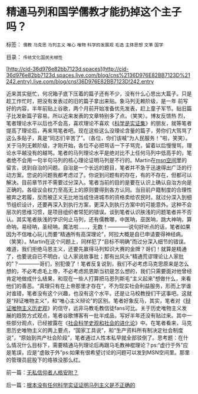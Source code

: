 # 精通马列和国学儒教才能扔掉这个主子吗？

标签： `儒教` `马克思` `马列主义` `唯心` `唯物` `科学的发展观` `毛选` `主体思想` `文革` `国学` 

目录： `传统文化国民劣根性`

[http://cid-36d976e82bb7123d.spaces](http://cid-36d976e82bb7123d.spaces.live.com/blog/cns%2136D976E82BB7123D%21242.entry).live.com/blog/cns!36D976E82BB7123D!242.entry

近来其实挺忙，何况箱子底下压着的篇子还有不少，没有什么心思出大篇子。只是趁工作忙时，把没有发表过的旧的篇子拿出来贴。象马列无赖阶级，是一年
前写好的内容，半年前贴上谷歌，两个月前开始准备优先发表，赶上童子军节。贴旧篇子比发新篇子容易。所以近来发表的文章特别多了点。（笑笑）。博友反馈热
烈，笔者理论水平以后也不会高，喜欢理论不喜欢《[科学是实证集](../../../2009/6/18/科学是实证集；为什么诺贝尔不喜欢中国传统文化.md)》的朋友，就等笔者提高了理论后，再来骂笔者吧。现在这些这么没理论含量的篇子，劳你们大驾骂了这么多贴子，真是“同志们辛苦了”。（各位，你们该喊“为人民服务！”啦，笑笑）。关于马列无赖阶级，才刚开始，各位不必把骂话一下子骂完，留着以后慢慢骂，理论水平越没有的越骂。笔者的马列理论水平是绝对比不上任何马列中低高手的，笔者绝不会用一句半句马列的核心理论证明马列是不行的。Martin在[msn空间](http://cid-36d976e82bb7123d.spaces.live.com/blog/cns%2136D976E82BB7123D%21233.entry)里的留言，说到自治的问题。自治是一个长远的题目，笔者并不急于迅速得出广泛的行动方案。您说的问题我都考虑过了。你说到问题有的存在，有的不存在，但都可以解决。目前章节并不需要过分深入。笔者当前的目的是要在认识上确认自治方向是正确的。各级议会权力至高无上的原则要得到各方认同。当目前户籍制度的合理性被弃之若履，反而被正义无比地当成住进城市的资格卖给农民时。就过分深入到细节组织设计，还要再深入到执行方案，更深入到执行方案中的可能意外。这种不会层次的思维习惯，是项目组织者常犯的错误。谈到笔者认识肤浅的问题笔者并不否认。其实笔者肤浅的学识何止马列，还有儒教哪，中医呐，巫医呐，跳大神呐，算命呐，易经呐，圣经呐，魔法啦……，无数！————说句好听点的话，笔者如果因为不信唯心玩儿而要“精通所有高深理论”，阿拉大概是自已申请要得神经病。（笑笑）。Martin在这个问题上，同样犯了“目标不明确”而过分深入细节的错误。难道，我们拒绝马恩主义，还要先赢得马列知识大赛的金牌？哥们！就算是精通了，也要说自已不明白，让人家说故事批；那有出风头“精通荒谬理论让人家批的”？————哥们，别犯傻了！笔者反复说到，我们不必考虑马克思原来是怎么想的，不必考虑毛上帝，不必考虑凯恩斯当初是怎么想的，我们只需要面对他曾经肯定地做成什么结果，和现在一些人打算把马恩列斯毛“主义起来”想做什么，来看他们的善恶。“真理只有在上帝那里才存在”，不为现实社会利益服务，形而上学谁对谁错，笔者没有这个兴趣，也没有这个水平。还是让马校教授们干这事吧。这就是“辩证唯物主义”，和“唯心主义辩论”的区别。笔者好象反马，其实，笔者对《[辩证唯物主义历史观](http://blog.sina.com.cn/s/blog_5563a64d0100d0v2.html)》的信守，远非马教毛教信徒fans可比。关于历史唯物主义发展的趋势方式观点，笔者谷歌博客有一批半成品，写好半年还没有贴过来。其中一些部分观点，已经披露在《[社会科学史观和社会的进化论](../../../2009/4/29/社会发展史观和科学的社会进化论.md)》中。在笔者看来，马克思历史唯物主义的两上要点，“国家工具说”，和“生产资料所有制决定社会制度说”，“原始到共产社会阶段”，笔者通过人性本私早就全部驳倒了。思考题：在什么情况什么目标下，需要精通马列理论后再跟马毛教神棍理论？ps:“虚行于外”应是笔误，应是“虚敌于外”ps:如果有很希望讨论的问题可以发到MSN空间里。那里的管理员屁股下的烙铁没那么红。

前一篇：[无私信仰者人格安附？](../../../2009/6/26/无私信仰者人格安附？.md)

后一篇：[根本没有任何科学实证证明马列主义是不正确的](../../../2009/6/26/根本没有任何科学实证证明马列主义是不正确的.md)